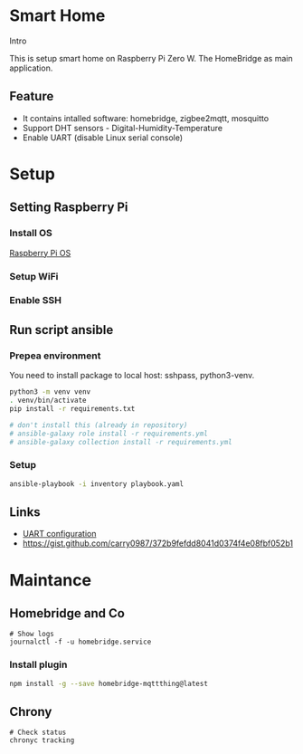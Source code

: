 # Smart Home

Intro

This is setup smart home on Raspberry Pi Zero W.
The HomeBridge as main application.

## Feature

- It contains intalled software: homebridge, zigbee2mqtt, mosquitto
- Support DHT sensors - Digital-Humidity-Temperature
- Enable UART (disable Linux serial console)

# Setup

## Setting Raspberry Pi

### Install OS

[Raspberry Pi OS](https://www.raspberrypi.org/software/)

### Setup WiFi

### Enable SSH

## Run script ansible

### Prepea environment

You need to install package to local host: sshpass, python3-venv.

```bash
python3 -m venv venv
. venv/bin/activate
pip install -r requirements.txt

# don't install this (already in repository)
# ansible-galaxy role install -r requirements.yml
# ansible-galaxy collection install -r requirements.yml
```

### Setup

```bash
ansible-playbook -i inventory playbook.yaml
```

## Links

- [UART configuration](https://www.raspberrypi.org/documentation/configuration/uart.md)
- https://gist.github.com/carry0987/372b9fefdd8041d0374f4e08fbf052b1


# Maintance

## Homebridge and Co

```shell
# Show logs
journalctl -f -u homebridge.service
```

### Install plugin

```bash
npm install -g --save homebridge-mqttthing@latest
```

## Chrony

```console
# Check status
chronyc tracking
```
